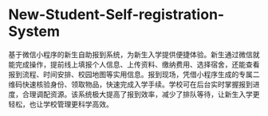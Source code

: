 # New-Student-Self-registration-System
基于微信小程序的新生自助报到系统，为新生入学提供便捷体验。新生通过微信就能完成操作，提前线上填报个人信息、上传资料、缴纳费用、选择宿舍，还能查看报到流程、时间安排、校园地图等实用信息。报到现场，凭借小程序生成的专属二维码快速核验身份、领取物品，快速完成入学手续。学校可在后台实时掌握报到进度，合理调配资源。该系统极大提高了报到效率，减少了排队等待，让新生入学更轻松，也让学校管理更科学高效。 
